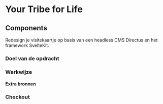 # Your Tribe for Life

## Components

Redesign je visitekaartje op basis van een headless CMS Directus en het framework SvelteKit.

### Doel van de opdracht
<!-- Wat hebben ze geleerd op het einde van deze workshop. -->

### Werkwijze
<!-- We schrijven in principe geen tutorials maar helpen ze op weg. -->

#### Extra bronnen
<!-- Extra links voor documentatie en tutorials -->

<!--
### 💪 Extra uitdagingen
 Dit is optioneel voor de hardlopers die iets extra's willen. 
-->

### Checkout
<!-- Een drietal vragen die ze kunnen opnemen in hun learning journal, waar de squadleaders dan weer op terug komen op vrijdag. Handig om die te koppelen aan een indicator. -->

